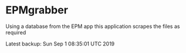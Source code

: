 # EPMgrabber
Using a database from the EPM app this application scrapes the files as required


Latest backup: Sun Sep 1 08:35:01 UTC 2019
